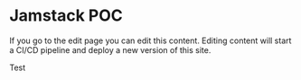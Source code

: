 # Jamstack POC

If you go to the edit page you can edit this content.
Editing content will start a CI/CD pipeline and deploy a new version of this site.

Test
